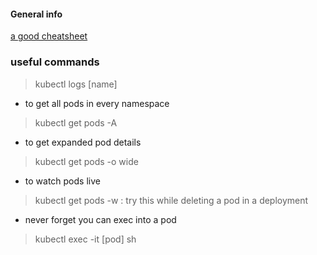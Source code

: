 #### General info

[a good cheatsheet](https://kubernetes.io/docs/reference/kubectl/cheatsheet/)

### useful commands

> kubectl logs [name]

- to get all pods in every namespace

> kubectl get pods -A

- to get expanded pod details

> kubectl get pods -o wide

- to watch pods live

> kubectl get pods -w : try this while deleting a pod in a deployment

- never forget you can exec into a pod

> kubectl exec -it [pod] sh
